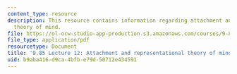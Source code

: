 ```yaml
---
content_type: resource
description: This resource contains information regarding attachment and representational
  theory of mind.
file: https://ol-ocw-studio-app-production.s3.amazonaws.com/courses/9-85-infant-and-early-childhood-cognition-fall-2012/b9aba416d9ca4bfbe79d50712e434591_MIT9_85F12_lec12.pdf
file_type: application/pdf
resourcetype: Document
title: '9.85 Lecture 12: Attachment and representational theory of mind'
uid: b9aba416-d9ca-4bfb-e79d-50712e434591
---
```


